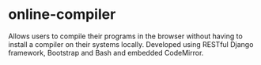 # online-compiler
Allows users to compile their programs in the browser without having to install a compiler on their systems locally. Developed using RESTful Django framework, Bootstrap and Bash and embedded CodeMirror.
